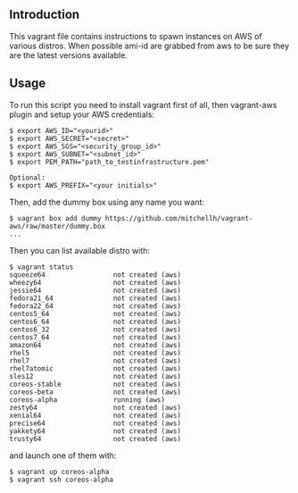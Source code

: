 ## Introduction

This vagrant file contains instructions to spawn instances on AWS of various distros. When possible ami-id are grabbed from aws to be sure they are the latest versions available. 

## Usage

To run this script you need to install vagrant first of all, then vagrant-aws plugin and setup your AWS credentials:

```
$ export AWS_ID="<yourid>"
$ export AWS_SECRET="<secret>"
$ export AWS_SGS="<security_group_id>"
$ export AWS_SUBNET="<subnet_id>"
$ export PEM_PATH="path_to_testinfrastructure.pem"

Optional:
$ export AWS_PREFIX="<your initials>"
```

Then, add the dummy box using any name you want:
```
$ vagrant box add dummy https://github.com/mitchellh/vagrant-aws/raw/master/dummy.box
...
```

Then you can list available distro with:

```
$ vagrant status
squeeze64                 not created (aws)
wheezy64                  not created (aws)
jessie64                  not created (aws)
fedora21_64               not created (aws)
fedora22_64               not created (aws)
centos5_64                not created (aws)
centos6_64                not created (aws)
centos6_32                not created (aws)
centos7_64                not created (aws)
amazon64                  not created (aws)
rhel5                     not created (aws)
rhel7                     not created (aws)
rhel7atomic               not created (aws)
sles12                    not created (aws)
coreos-stable             not created (aws)
coreos-beta               not created (aws)
coreos-alpha              running (aws)
zesty64                   not created (aws)
xenial64                  not created (aws)
precise64                 not created (aws)
yakkety64                 not created (aws)
trusty64                  not created (aws)
```

and launch one of them with:

```
$ vagrant up coreos-alpha
$ vagrant ssh coreos-alpha
```
